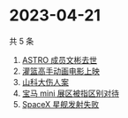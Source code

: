# 2023-04-21

共 5 条

<!-- BEGIN ZHIHUSEARCH -->
<!-- 最后更新时间 Fri Apr 21 2023 02:14:13 GMT+0800 (China Standard Time) -->
1. [ASTRO 成员文彬去世](https://www.zhihu.com/search?q=ASTRO%20成员文彬去世)
1. [灌篮高手动画电影上映](https://www.zhihu.com/search?q=灌篮高手动画电影上映)
1. [山科大伤人案](https://www.zhihu.com/search?q=山科大伤人案)
1. [宝马 mini 展区被指区别对待](https://www.zhihu.com/search?q=宝马%20mini%20展区被指区别对待)
1. [SpaceX 星舰发射失败](https://www.zhihu.com/search?q=SpaceX%20星舰发射失败)
<!-- END ZHIHUSEARCH -->

